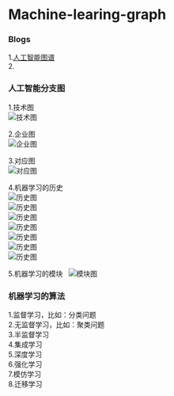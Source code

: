 # Machine-learing-graph   
### Blogs
1.[人工智能图谱](http://geek.csdn.net/news/detail/210487)  
2.[]()  

### 人工智能分支图  
1.技术图  
![技术图](https://github.com/laofa/Machine-learing/blob/master/Photos/Tec.png)  

2.企业图  
![企业图](https://github.com/laofa/Machine-learing/blob/master/Photos/Com.png)  

3.对应图  
![对应图](https://github.com/laofa/Machine-learing/blob/master/Photos/TecandCom.png)  

4.机器学习的历史  
![历史图](https://github.com/laofa/Machine-learing/blob/master/Photos/Ai1.png)  
![历史图](https://github.com/laofa/Machine-learing/blob/master/Photos/Ai2.png)  
![历史图](https://github.com/laofa/Machine-learing/blob/master/Photos/Ai3.png)  
![历史图](https://github.com/laofa/Machine-learing/blob/master/Photos/Ai4.png)  
![历史图](https://github.com/laofa/Machine-learing/blob/master/Photos/Ai5.png)  
![历史图](https://github.com/laofa/Machine-learing/blob/master/Photos/Ai6.png)  
![历史图](https://github.com/laofa/Machine-learing/blob/master/Photos/Ai7.png)  

5.机器学习的模块  
![模块图](https://github.com/laofa/Machine-learing/blob/master/Photos/AI.png)  

### 机器学习的算法  
1.监督学习，比如：分类问题  
2.无监督学习，比如：聚类问题  
3.半监督学习  
4.集成学习  
5.深度学习  
6.强化学习  
7.模仿学习  
8.迁移学习  
